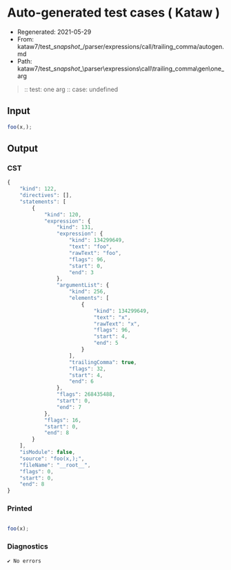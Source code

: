 # Auto-generated test cases ( Kataw )
- Regenerated: 2021-05-29
- From: kataw7/test\__snapshot__/parser/expressions/call/trailing_comma/autogen.md
- Path: kataw7/test\__snapshot__\parser\expressions\call\trailing_comma\gen\one_arg
> :: test: one arg
> :: case: undefined
## Input

`````js
foo(x,);
`````
## Output

### CST

```javascript
{
    "kind": 122,
    "directives": [],
    "statements": [
        {
            "kind": 120,
            "expression": {
                "kind": 131,
                "expression": {
                    "kind": 134299649,
                    "text": "foo",
                    "rawText": "foo",
                    "flags": 96,
                    "start": 0,
                    "end": 3
                },
                "argumentList": {
                    "kind": 256,
                    "elements": [
                        {
                            "kind": 134299649,
                            "text": "x",
                            "rawText": "x",
                            "flags": 96,
                            "start": 4,
                            "end": 5
                        }
                    ],
                    "trailingComma": true,
                    "flags": 32,
                    "start": 4,
                    "end": 6
                },
                "flags": 268435488,
                "start": 0,
                "end": 7
            },
            "flags": 16,
            "start": 0,
            "end": 8
        }
    ],
    "isModule": false,
    "source": "foo(x,);",
    "fileName": "__root__",
    "flags": 0,
    "start": 0,
    "end": 8
}
```

### Printed

```javascript

foo(x);
```

### Diagnostics

```javascript
✔ No errors
```

